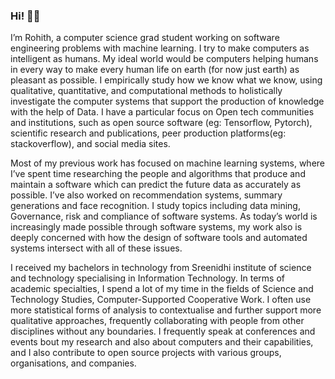 <!--
**Rohith-hacker/Rohith-hacker** is a ✨ _special_ ✨ repository because its `README.md` (this file) appears on your GitHub profile.-->

### Hi! 👋🏻
I’m Rohith, a computer science grad student working on software engineering problems with machine learning. I try to make computers as intelligent as humans. My ideal world would be computers helping humans in every way to make every human life on earth (for now just earth) as pleasant as possible. I empirically study how we know what we know, using qualitative, quantitative, and computational methods to holistically investigate the computer systems that support the production of knowledge with the help of Data. I have a particular focus on Open tech communities and institutions, such as open source software (eg: Tensorflow, Pytorch), scientific research and publications, peer production platforms(eg: stackoverflow), and social media sites.

Most of my previous work has focused on machine learning systems, where I’ve spent time researching the people and algorithms that produce and maintain a software which can predict the future data as accurately as possible. I’ve also worked on recommendation systems, summary generations and face recognition. I study topics including data mining, Governance, risk and compliance of software systems. As today’s world is increasingly made possible through software systems, my work also is deeply concerned with how the design of software tools and automated systems intersect with all of these issues.

I received my bachelors in technology from Sreenidhi institute of science and technology specialising in Information Technology. In terms of academic specialties, I spend a lot of my time in the fields of Science and Technology Studies, Computer-Supported Cooperative Work. I often use more statistical forms of analysis to contextualise and further support more qualitative approaches, frequently collaborating with people from other disciplines without any boundaries. I frequently speak at conferences and events bout my research and also about computers and their capabilities, and I also contribute to open source projects with various groups, organisations, and companies.

